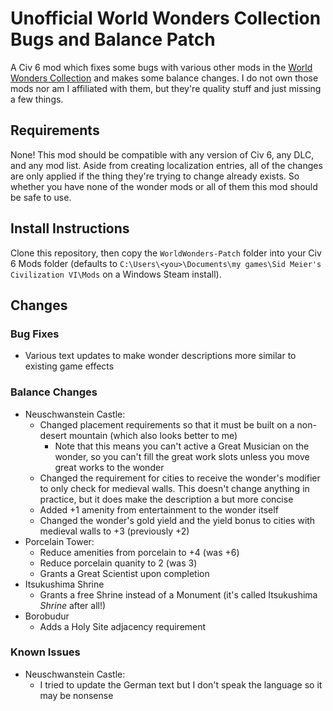 # Unofficial World Wonders Collection Bugs and Balance Patch

A Civ 6 mod which fixes some bugs with various other mods in the [World Wonders Collection](https://steamcommunity.com/workshop/filedetails/?id=1736440697) and makes some balance changes. I do not own those mods nor am I affiliated with them, but they're quality stuff and just missing a few things.

## Requirements

None! This mod should be compatible with any version of Civ 6, any DLC, and any mod list. Aside from creating localization entries, all of the changes are only applied if the thing they're trying to change already exists. So whether you have none of the wonder mods or all of them this mod should be safe to use.

## Install Instructions

Clone this repository, then copy the `WorldWonders-Patch` folder into your Civ 6 Mods folder (defaults to `C:\Users\<you>\Documents\my games\Sid Meier's Civilization VI\Mods` on a Windows Steam install).

## Changes

### Bug Fixes

- Various text updates to make wonder descriptions more similar to existing game effects

### Balance Changes

- Neuschwanstein Castle:
    - Changed placement requirements so that it must be built on a non-desert mountain (which also looks better to me)
        - Note that this means you can't active a Great Musician on the wonder, so you can't fill the great work slots unless you move great works to the wonder
    - Changed the requirement for cities to receive the wonder's modifier to only check for medieval walls. This doesn't change anything in practice, but it does make the description a but more concise
    - Added +1 amenity from entertainment to the wonder itself
    - Changed the wonder's gold yield and the yield bonus to cities with medieval walls to +3 (previously +2)
- Porcelain Tower:
    - Reduce amenities from porcelain to +4 (was +6)
    - Reduce porcelain quanity to 2 (was 3)
    - Grants a Great Scientist upon completion
- Itsukushima Shrine
    - Grants a free Shrine instead of a Monument (it's called Itsukushima *Shrine* after all!)
- Borobudur
    - Adds a Holy Site adjacency requirement

### Known Issues

- Neuschwanstein Castle:
    - I tried to update the German text but I don't speak the language so it may be nonsense